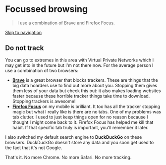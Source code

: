 # Focussed browsing

> I use a combination of Brave and Firefox Focus.

[Skip to navigation](#nav)

## Do not track

You can go to extremes in this area with Virtual Private Networks which I may get into in the future but I'm not there now. For the average person I use a combination of two browsers:

- **[Brave](https://brave.com)** is a great browser that blocks trackers. These are things that the big data hoarders use to find out more about you. Stopping them gives them less of your data but check this out: it also makes loading websites faster because these horrible tracker things take time to download. Stopping trackers is awesome!
- **[Firefox Focus](https://support.mozilla.org/en-US/kb/focus)** on my mobile is brilliant. It too has all the tracker stopping magic but what I really like is there are no tabs. One of my problems was tab clutter. I used to just keep things open for no reason because I thought I might come back to it. Firefox Focus has helped me kill that habit. If that specific tab truly is important, you'll remember it later.

I also switched my default search engine to **DuckDuckGo** on these browsers. DuckDuckGo doesn't store any data and you soon get used to the fact that it's not Google.

That's it. No more Chrome. No more Safari. No more tracking.

